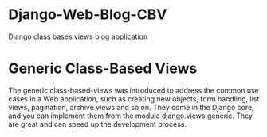 # Django-Web-Blog-CBV
Django class bases views blog application

# Generic Class-Based Views
The generic class-based-views was introduced to address the common use cases in a Web application, such as creating new objects, form handling, list views, pagination, archive views and so on.
They come in the Django core, and you can implement them from the module django.views.generic.
They are great and can speed up the development process.



